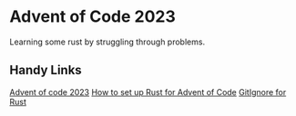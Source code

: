 # Advent of Code 2023
Learning some rust by struggling through problems.

## Handy Links
[Advent of code 2023](https://adventofcode.com/2023)
[How to set up Rust for Advent of Code](https://www.youtube.com/watch?v=fEQv-cqzbPg)
[GitIgnore for Rust](https://github.com/rust-lang/cargo/blob/master/.gitignore)